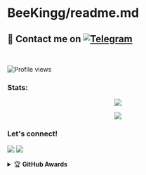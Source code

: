 # BeeKingg/readme.md

## 📨 Contact me on [![Telegram](https://img.shields.io/badge/telegram-1b77FF.svg?style=for-the-badge&logo=telegram)](https://t.me/zxyune) 
<br>

![Profile views](https://komarev.com/ghpvc/?username=ferikunn&color=blue&style=flat-square&label=Profile+Views)
### Stats:
<p align="center"><a href="https://github.com/BeeKingg"><img src="https://github-readme-stats.vercel.app/api?username=BeeKingg&show_icons=true&theme=radical"></a></p>
<p align="center"><a href="https://github.com/BeeKingg"><img src="https://github-readme-stats.vercel.app/api/top-langs/?username=BeeKingg&theme=radical&layout=compact"></a></p> 


</p>

### Let's connect!
<p>
    <a href="https://t.me/zxyune" target="blank"><img src="https://img.shields.io/badge/@zxyune-30302f?style=flat&logo=telegram" /></a>
    <a href="https://instagram.com/ikyyy_35" target="blank"><img src="https://img.shields.io/badge/@Takichan-30302f?style=flat&logo=instagram" /></a>
</p>
<details>
    <summary>&#127942 <b>GitHub Awards</b></summary><br/>

![Github Trophy](https://github-profile-trophy.vercel.app/?username=phaticusthiccy)

</details>


